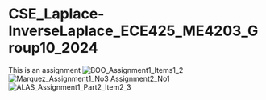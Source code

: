 # CSE_Laplace-InverseLaplace_ECE425_ME4203_Group10_2024
This is an assignment
![BOO_Assignment1_Items1_2](https://github.com/ashleysof/CSE_Laplace-InverseLaplace_ECE425_ME4203_Group10_2024/assets/159039911/f22d8a5d-3f46-42a0-958d-b3be4ad3e77d)
![Marquez_Assignment1_No3 Assignment2_No1](https://github.com/ashleysof/CSE_Laplace-InverseLaplace_ECE425_ME4203_Group10_2024/assets/161012750/2ef8acb3-fb65-4812-847d-3012a88f9f30)
![ALAS_Assignment1_Part2_Item2_3](https://github.com/ashleysof/CSE_Laplace-InverseLaplace_ECE425_ME4203_Group10_2024/assets/161011972/259dd27b-5234-4cda-a9e5-446dfbba689e)
